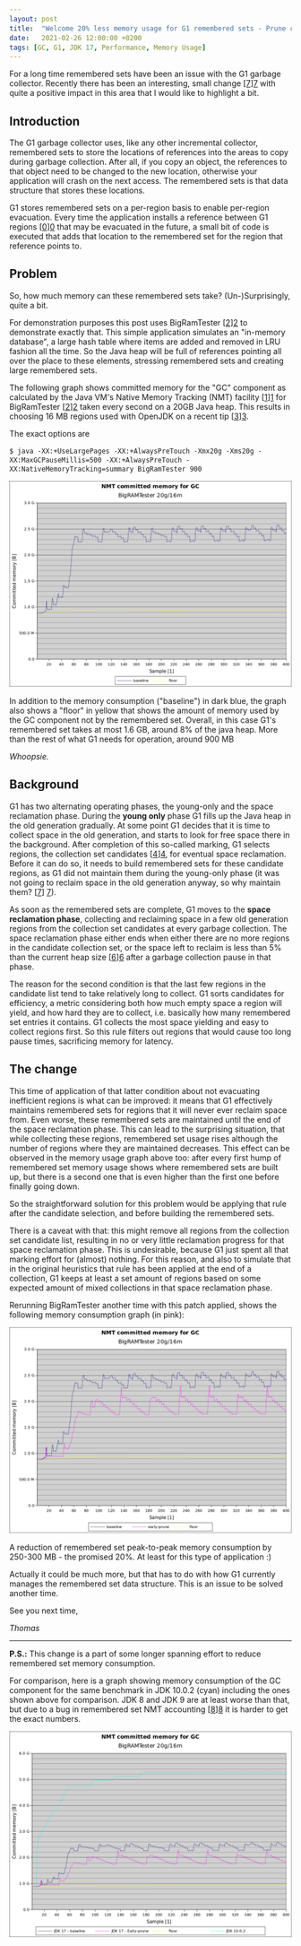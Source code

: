 ```yaml
---
layout: post
title:  "Welcome 20% less memory usage for G1 remembered sets - Prune collection set candidates early"
date:   2021-02-26 12:00:00 +0200
tags: [GC, G1, JDK 17, Performance, Memory Usage]
---
```


For a long time remembered sets have been an issue with the G1 garbage collector. Recently there has been an interesting, small change [[7]][7] with quite a positive impact in this area that I would like to highlight a bit.

## Introduction

The G1 garbage collector uses, like any other incremental collector, remembered sets to store the locations of references into the areas to copy during garbage collection.
After all, if you copy an object, the references to that object need to be changed to the new location, otherwise your application will crash on the next access. The remembered sets is that data structure that stores these locations.


G1 stores remembered sets on a per-region basis to enable per-region evacuation. Every time the application installs a reference between G1 regions [[0]][0] that may be evacuated in the future, a small bit of code is executed that adds that location to the remembered set for the region that reference points to.

## Problem

So, how much memory can these remembered sets take? (Un-)Surprisingly, quite a bit.

For demonstration purposes this post uses BigRamTester [[2]][2] to demonstrate exactly that. This simple application simulates an "in-memory database", a large hash table where items are added and removed in LRU fashion all the time. So the Java heap will be full of references pointing all over the place to these elements, stressing remembered sets and creating large remembered sets.

The following graph shows committed memory for the "GC" component as calculated by the Java VM's Native Memory Tracking (NMT) facility [[1]][1] for BigRamTester [[2]][2] taken every second on a 20GB Java heap. This results in choosing 16 MB regions used with OpenJDK on a recent tip [[3]][3].

The exact options are

    $ java -XX:+UseLargePages -XX:+AlwaysPreTouch -Xmx20g -Xms20g -XX:MaxGCPauseMillis=500 -XX:+AlwaysPreTouch -XX:NativeMemoryTracking=summary BigRamTester 900

![Current Memory Usage on BigRAMTester](/assets/20210226-baseline.png)

In addition to the memory consumption ("baseline") in dark blue, the graph also shows a "floor" in yellow that shows the amount of memory used by the GC component not by the remembered set. Overall, in this case G1's remembered set takes at most 1.6 GB, around 8% of the java heap. More than the rest of what G1 needs for operation, around 900 MB

*Whoopsie.*

## Background ##

G1 has two alternating operating phases, the young-only and the space reclamation phase. During the **young only** phase G1 fills up the Java heap in the old generation gradually. At some point G1 decides that it is time to collect space in the old generation, and starts to look for free space there in the background. After completion of this so-called marking, G1 selects regions, the collection set candidates [[4]][4], for eventual space reclamation. Before it can do so, it needs to build remembered sets for these candidate regions, as G1 did not maintain them during the young-only phase (it was not going to reclaim space in the old generation anyway, so why maintain them? [[7]] [7]). 

As soon as the remembered sets are complete, G1 moves to the **space reclamation phase**, collecting and reclaiming space in a few old generation regions from the collection set candidates at every garbage collection. The space reclamation phase either ends when either there are no more regions in the candidate collection set, or the space left to reclaim is less than 5% than the current heap size [[6]][6] after a garbage collection pause in that phase.

The reason for the second condition is that the last few regions in the candidate list tend to take relatively long to collect. G1 sorts candidates for efficiency, a metric considering both how much empty space a region will yield, and how hard they are to collect, i.e. basically how many remembered set entries it contains. G1 collects the most space yielding and easy to collect regions first. So this rule filters out regions that would cause too long pause times, sacrificing memory for latency.

## The change ##

This time of application of that latter condition about not evacuating inefficient regions is what can be improved: it means that G1 effectively maintains remembered sets for regions that it will never ever reclaim space from. Even worse, these remembered sets are maintained until the end of the space reclamation phase. This can lead to the surprising situation, that while collecting these regions, remembered set usage rises although the number of regions where they are maintained decreases. This effect can be observed in the memory usage graph above too: after every first hump of remembered set memory usage shows where remembered sets are built up, but there is a second one that is even higher than the first one before finally going down.

So the straightforward solution for this problem would be applying that rule after the candidate selection, and before building the remembered sets.

There is a caveat with that: this might remove all regions from the collection set candidate list, resulting in no or very little reclamation progress for that space reclamation phase. This is undesirable, because G1 just spent all that marking effort for (almost) nothing. For this reason, and also to simulate that in the original heuristics that rule has been applied at the end of a collection, G1 keeps at least a set amount of regions based on some expected amount of mixed collections in that space reclamation phase. 

Rerunning BigRamTester another time with this patch applied, shows the following memory consumption graph (in pink):

![Impact of Early-Prune in Memory Usage on BigRAMTester](/assets/20210226-early-prune.png)

A reduction of remembered set peak-to-peak memory consumption by 250-300 MB - the promised 20%. At least for this type of application :)

Actually it could be much more, but that has to do with how G1 currently manages the remembered set data structure. This is an issue to be solved another time.

See you next time,

*Thomas*

-------------------
**P.S.:** This change is a part of some longer spanning effort to reduce remembered set memory consumption.

For comparison, here is a graph showing memory consumption of the GC component for the same benchmark in JDK 10.0.2 (cyan) including the ones shown above for comparison. JDK 8 and JDK 9 are at least worse than that, but due to a bug in remembered set NMT accounting [[8]][8] it is harder to get the exact numbers.

![And what about earlier JDKs....](/assets/20210226-and-jdk10.png)


[0]: https://docs.oracle.com/en/java/javase/15/gctuning/garbage-first-g1-garbage-collector1.html#GUID-E9CB81BC-92E5-489E-8A2E-760691A41CDF
[1]: https://docs.oracle.com/en/java/javase/15/vm/native-memory-tracking.html
[2]: https://bugs.openjdk.java.net/browse/JDK-8152438
[3]: https://github.com/openjdk/jdk/commit/9d9bedd051c313cf0f4552c6486c3f43bdaa81b9
[4]: https://docs.oracle.com/en/java/javase/15/gctuning/garbage-first-g1-garbage-collector1.html#GUID-3A99AE6C-F80A-4565-A27C-B4AEDF5CDF71
[5]: https://bugs.openjdk.java.net/browse/JDK-8180415
[6]: https://docs.oracle.com/en/java/javase/15/gctuning/garbage-first-g1-garbage-collector1.html#GUID-6D6B18B1-063B-48FF-99E3-5AF059C43CE8
[7]: https://github.com/openjdk/jdk/pull/2693
[8]: https://bugs.openjdk.java.net/browse/JDK-8176571


